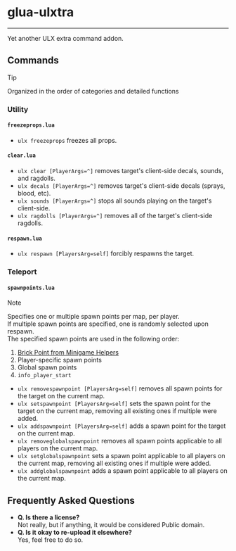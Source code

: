 # glua-ulxtra
---
Yet another ULX extra command addon.

## Commands
> [!TIP]  
> Organized in the order of categories and detailed functions

### Utility
#### `freezeprops.lua`
- `ulx freezeprops` freezes all props.

#### `clear.lua`
- `ulx clear [PlayerArgs=^]` removes target's client-side decals, sounds, and ragdolls.
- `ulx decals [PlayerArgs=^]` removes target's client-side decals (sprays, blood, etc).
- `ulx sounds [PlayerArgs=^]` stops all sounds playing on the target's client-side.
- `ulx ragdolls [PlayerArgs=^]` removes all of the target's client-side ragdolls.

#### `respawn.lua`
- `ulx respawn [PlayersArg=self]` forcibly respawns the target.

### Teleport
#### `spawnpoints.lua`
> [!NOTE]  
> Specifies one or multiple spawn points per map, per player.  
> If multiple spawn points are specified, one is randomly selected upon respawn.  
> The specified spawn points are used in the following order:
> 1. [Brick Point from Minigame Helpers](https://steamcommunity.com/sharedfiles/filedetails/?id=121079243)
> 1. Player-specific spawn points
> 1. Global spawn points
> 1. `info_player_start`
- `ulx removespawnpoint [PlayersArg=self]` removes all spawn points for the target on the current map.
- `ulx setspawnpoint [PlayersArg=self]` sets the spawn point for the target on the current map, removing all existing ones if multiple were added.
- `ulx addspawnpoint [PlayersArg=self]` adds a spawn point for the target on the current map.
- `ulx removeglobalspawnpoint` removes all spawn points applicable to all players on the current map.
- `ulx setglobalspawnpoint` sets a spawn point applicable to all players on the current map, removing all existing ones if multiple were added.
- `ulx addglobalspawnpoint` adds a spawn point applicable to all players on the current map.

## Frequently Asked Questions
- **Q. Is there a license?**  
  Not really, but if anything, it would be considered Public domain.
- **Q. Is it okay to re-upload it elsewhere?**  
  Yes, feel free to do so.